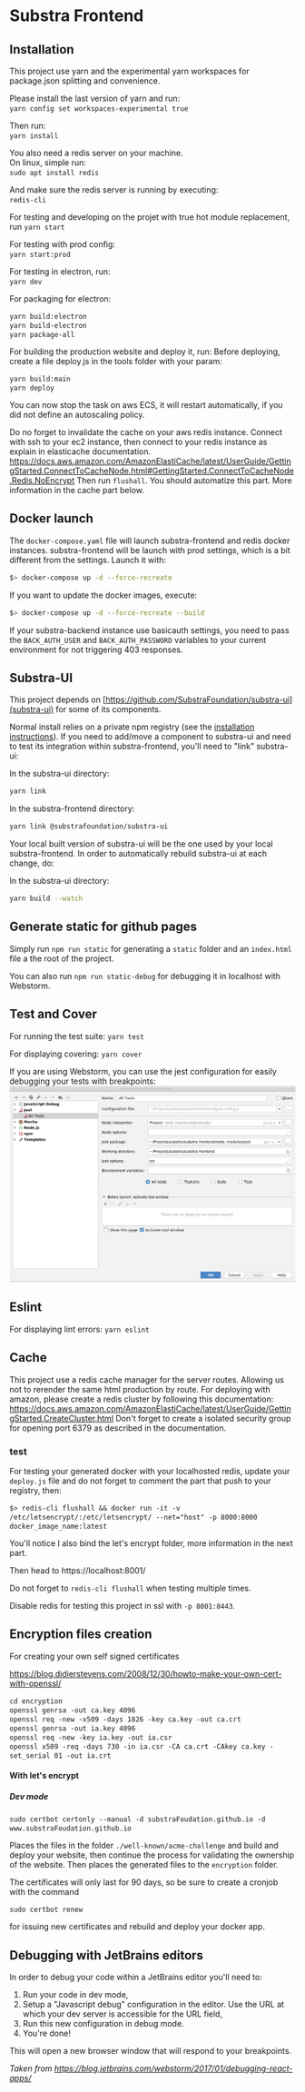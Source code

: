 # Substra Frontend

## Installation

This project use yarn and the experimental yarn workspaces for package.json splitting and convenience.

Please install the last version of yarn and run:<br/>
`yarn config set workspaces-experimental true`

Then run:<br/>
`yarn install`

You also need a redis server on your machine.<br/>
On linux, simple run:<br/>
`sudo apt install redis`

And make sure the redis server is running by executing:<br/>
`redis-cli`


For testing and developing on the projet with true hot module replacement, run
`yarn start`

For testing with prod config:<br/>
`yarn start:prod`

For testing in electron, run:<br/>
`yarn dev`

For packaging for electron:
```
yarn build:electron
yarn build-electron
yarn package-all
```

For building the production website and deploy it, run:
Before deploying, create a file deploy.js in the tools folder with your param:
```
yarn build:main
yarn deploy
```

You can now stop the task on aws ECS, it will restart automatically, if you did not define an autoscaling policy.

Do no forget to invalidate the cache on your aws redis instance.
Connect with ssh to your ec2 instance, then connect to your redis instance as explain in elasticache documentation.
https://docs.aws.amazon.com/AmazonElastiCache/latest/UserGuide/GettingStarted.ConnectToCacheNode.html#GettingStarted.ConnectToCacheNode.Redis.NoEncrypt
Then run `flushall`. You should automatize this part.
More information in the cache part below.

## Docker launch

The `docker-compose.yaml` file will launch substra-frontend and redis docker instances.
substra-frontend will be launch with prod settings, which is a bit different from the settings.
Launch it with:
```bash
$> docker-compose up -d --force-recreate
```

If you want to update the docker images, execute:
```bash
$> docker-compose up -d --force-recreate --build
```

If your substra-backend instance use basicauth settings, you need to pass the `BACK_AUTH_USER` and `BACK_AUTH_PASSWORD` variables to your current environment for not triggering 403 responses.


## Substra-UI

This project depends on [https://github.com/SubstraFoundation/substra-ui](substra-ui) for some of its components.

Normal install relies on a private npm registry (see the [installation instructions](#Installation)).
If you need to add/move a component to substra-ui and need to test its integration within
substra-frontend, you'll need to "link" substra-ui:

In the substra-ui directory:

```sh
yarn link
```

In the substra-frontend directory:

```sh
yarn link @substrafoundation/substra-ui
```

Your local built version of substra-ui will be the one used by your
local substra-frontend. In order to automatically rebuild substra-ui at each
change, do:

In the substra-ui directory:

```sh
yarn build --watch
```

## Generate static for github pages

Simply run `npm run static` for generating a `static` folder and an `index.html` file a the root of the project.

You can also run `npm run static-debug` for debugging it in localhost with Webstorm.

## Test and Cover

For running the test suite:
`yarn test`

For displaying covering:
`yarn cover`

If you are using Webstorm, you can use the jest configuration for easily debugging your tests with breakpoints:
![](jest.png)

## Eslint

For displaying lint errors:
`yarn eslint`

## Cache

This project use a redis cache manager for the server routes. Allowing us not to rerender the same html production by route.
For deploying with amazon, please create a redis cluster by following this documentation:
https://docs.aws.amazon.com/AmazonElastiCache/latest/UserGuide/GettingStarted.CreateCluster.html
Don't forget to create a isolated security group for opening port 6379 as described in the documentation.

### test
For testing your generated docker with your localhosted redis, update your `deploy.js` file and do not forget to comment the part that push to your registry, then:
```shell
$> redis-cli flushall && docker run -it -v /etc/letsencrypt/:/etc/letsencrypt/ --net="host" -p 8000:8000 docker_image_name:latest
```

You'll notice I also bind the let's encrypt folder, more information in the next part.

Then head to https://localhost:8001/

Do not forget to `redis-cli flushall` when testing multiple times.

Disable redis for testing this project in ssl with `-p 8001:8443`.

## Encryption files creation

For creating your own self signed certificates

https://blog.didierstevens.com/2008/12/30/howto-make-your-own-cert-with-openssl/
```shell
cd encryption
openssl genrsa -out ca.key 4096
openssl req -new -x509 -days 1826 -key ca.key -out ca.crt
openssl genrsa -out ia.key 4096
openssl req -new -key ia.key -out ia.csr
openssl x509 -req -days 730 -in ia.csr -CA ca.crt -CAkey ca.key -set_serial 01 -out ia.crt
```


#### With let's encrypt

##### Dev mode

```shell
sudo certbot certonly --manual -d substraFoudation.github.io -d www.substraFoudation.github.io
```

Places the files in the folder `./well-known/acme-challenge` and build and deploy your website, then continue the process for validating the ownership of the website.
Then places the generated files to the `encryption` folder.

The certificates will only last for 90 days, so be sure to create a cronjob with the command
```shell
sudo certbot renew
```
for issuing new certificates and rebuild and deploy your docker app.

## Debugging with JetBrains editors

In order to debug your code within a JetBrains editor you'll need to:

1. Run your code in dev mode,
2. Setup a "Javascript debug" configuration in the editor. Use the URL at which your dev server is accessible for the URL field,
3. Run this new configuration in debug mode.
4. You're done!

This will open a new browser window that will respond to your breakpoints.

*Taken from https://blog.jetbrains.com/webstorm/2017/01/debugging-react-apps/*

